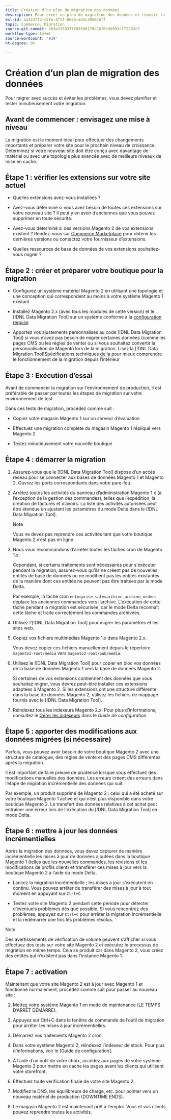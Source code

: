 ```yaml
---
title: Création d’un plan de migration des données
description: Pour créer un plan de migration des données et réussir la mise à niveau de Magento 1 vers Magento 2, procédez comme suit.
exl-id: a14237f3-c5fe-4f5f-86eb-ed4c39507bff
topic: Commerce, Migration
source-git-commit: e83e2359377f03506178c28f8b30993c172282c7
workflow-type: tm+mt
source-wordcount: '939'
ht-degree: 0%

---
```


# Création d’un plan de migration des données

Pour migrer avec succès et éviter les problèmes, vous devez planifier et tester minutieusement votre migration.

## Avant de commencer : envisagez une mise à niveau

La migration est le moment idéal pour effectuer des changements importants et préparer votre site pour le prochain niveau de croissance. Déterminez si votre nouveau site doit être conçu avec davantage de matériel ou avec une topologie plus avancée avec de meilleurs niveaux de mise en cache.

## Étape 1 : vérifier les extensions sur votre site actuel

* Quelles extensions avez-vous installées ?

* Avez-vous déterminé si vous avez besoin de toutes ces extensions sur votre nouveau site ? Il peut y en avoir d’anciennes que vous pouvez supprimer en toute sécurité.

* Avez-vous déterminé si des versions Magento 2 de vos extensions existent ? Rendez-vous sur [Commerce Marketplace] pour obtenir les dernières versions ou contactez votre fournisseur d’extensions.

* Quelles ressources de base de données de vos extensions souhaitez-vous migrer ?

## Étape 2 : créer et préparer votre boutique pour la migration

* Configurez un système matériel Magento 2 en utilisant une topologie et une conception qui correspondent au moins à votre système Magento 1 existant

* Installez Magento 2.x (avec tous les modules de cette version) et le [!DNL Data Migration Tool] sur un système conforme à la [configuration requise](../../installation/system-requirements.md)

* Apportez vos ajustements personnalisés au code [!DNL Data Migration Tool] si vous n’avez pas besoin de migrer certaines données (comme les pages CMS ou les règles de vente) ou si vous souhaitez convertir la personnalisation de Magento lors de la migration. Lisez la [!DNL Data Migration Tool]Spécifications techniques[ de la ](technical-specification.md) pour mieux comprendre le fonctionnement de la migration depuis l’intérieur

## Étape 3 : Exécution d’essai

Avant de commencer la migration sur l’environnement de production, il est préférable de passer par toutes les étapes de migration sur votre environnement de test.

Dans ces tests de migration, procédez comme suit :

* Copiez votre magasin Magento 1 sur un serveur d’évaluation

* Effectuez une migration complète du magasin Magento 1 répliqué vers Magento 2

* Testez minutieusement votre nouvelle boutique

## Étape 4 : démarrer la migration

1. Assurez-vous que le [!DNL Data Migration Tool] dispose d’un accès réseau pour se connecter aux bases de données Magento 1 et Magento 2. Ouvrez les ports correspondants dans votre pare-feu.

1. Arrêtez toutes les activités du panneau d’administration Magento 1.x (à l’exception de la gestion des commandes), telles que l’expédition, la création de factures et d’avoirs. La liste des activités autorisées peut être étendue en ajustant les paramètres du mode Delta dans le [!DNL Data Migration Tool].

   >[!NOTE]
   >
   >Vous ne devez pas reprendre ces activités tant que votre boutique Magento 2 n’est pas en ligne.

1. Nous vous recommandons d’arrêter toutes les tâches cron de Magento 1.x.

   Cependant, si certains traitements sont nécessaires pour s&#39;exécuter pendant la migration, assurez-vous qu&#39;ils ne créent pas de nouvelles entités de base de données ou ne modifient pas les entités existantes de la manière dont ces entités ne peuvent pas être traitées par le mode Delta.

   Par exemple, la tâche cron `enterprise_salesarchive_archive_orders` déplace les anciennes commandes vers l’archive. L&#39;exécution de cette tâche pendant la migration est sécurisée, car le mode Delta reconnaît cette tâche et traite correctement les commandes archivées.

1. Utilisez l’[!DNL Data Migration Tool] pour migrer les paramètres et les sites web.

1. Copiez vos fichiers multimédias Magento 1.x dans Magento 2.x.

   Vous devez copier ces fichiers manuellement depuis le répertoire `magento1-root/media` vers `magento2-root/pub/media`.

1. Utilisez le [!DNL Data Migration Tool] pour copier en bloc vos données de la base de données Magento 1 vers la base de données Magento 2.

   Si certaines de vos extensions contiennent des données que vous souhaitez migrer, vous devrez peut-être installer ces extensions adaptées à Magento 2. Si les extensions ont une structure différente dans la base de données Magento 2, utilisez les fichiers de mappage fournis avec le [!DNL Data Migration Tool].

1. Réindexez tous les indexeurs Magento 2.x. Pour plus d’informations, consultez le [Gérer les indexeurs](../../configuration/cli/manage-indexers.md) dans le _Guide de configuration_.

## Étape 5 : apporter des modifications aux données migrées (si nécessaire)

Parfois, vous pouvez avoir besoin de votre boutique Magento 2 avec une structure de catalogue, des règles de vente et des pages CMS différentes après la migration.

Il est important de faire preuve de prudence lorsque vous effectuez des modifications manuelles des données. Les erreurs créent des erreurs dans l’étape de migration incrémentielle des données qui suit.

Par exemple, un produit supprimé de Magento 2 : celui qui a été acheté sur votre boutique Magento 1 active et qui n’est plus disponible dans votre boutique Magento 2. Le transfert des données relatives à cet achat peut entraîner une erreur lors de l&#39;exécution du [!DNL Data Migration Tool] en mode Delta.

## Étape 6 : mettre à jour les données incrémentielles

Après la migration des données, vous devez capturer de manière incrémentielle les mises à jour de données ajoutées dans la boutique Magento 1 (telles que les nouvelles commandes, les révisions et les modifications de profils client) et transférer ces mises à jour vers la boutique Magento 2 à l’aide du mode Delta.

* Lancez la migration incrémentielle ; les mises à jour s’exécutent en continu. Vous pouvez arrêter de transférer des mises à jour à tout moment en appuyant sur `Ctrl+C`.

* Testez votre site Magento 2 pendant cette période pour détecter d’éventuels problèmes dès que possible. Si vous rencontrez des problèmes, appuyez sur `Ctrl+C` pour arrêter la migration incrémentielle et la redémarrer une fois les problèmes résolus.

>[!NOTE]
>
>Des avertissements de vérification de volume peuvent s’afficher si vous effectuez des tests sur votre site Magento 2 et exécutez le processus de migration en même temps. Cela se produit car dans Magento 2, vous créez des entités qui n’existent pas dans l’instance Magento 1.

## Étape 7 : activation

Maintenant que votre site Magento 2 est à jour avec Magento 1 et fonctionne normalement, procédez comme suit pour passer au nouveau site :

1. Mettez votre système Magento 1 en mode de maintenance (LE TEMPS D’ARRÊT DÉMARRE).

1. Appuyez sur Ctrl+C dans la fenêtre de commande de l’outil de migration pour arrêter les mises à jour incrémentielles.

1. Démarrez vos traitements Magento 2 cron.

1. Dans votre système Magento 2, réindexez l’indexeur de stock. Pour plus d’informations, voir le [Guide de configuration].

1. À l’aide d’un outil de votre choix, accédez aux pages de votre système Magento 2 pour mettre en cache les pages avant les clients qui utilisent votre storefront.

1. Effectuez toute vérification finale de votre site Magento 2.

1. Modifiez le DNS, les équilibreurs de charge, etc. pour pointer vers un nouveau matériel de production (DOWNTIME ENDS).

1. Le magasin Magento 2 est maintenant prêt à l’emploi. Vous et vos clients pouvez reprendre toutes les activités.

<!-- LINK ADDRESSES -->

[Commerce Marketplace]: https://marketplace.magento.com
